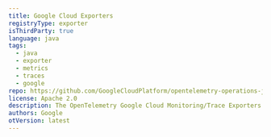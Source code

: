 ```yaml
---
title: Google Cloud Exporters
registryType: exporter
isThirdParty: true
language: java
tags:
  - java
  - exporter
  - metrics
  - traces
  - google
repo: https://github.com/GoogleCloudPlatform/opentelemetry-operations-java/tree/main/exporters/trace
license: Apache 2.0
description: The OpenTelemetry Google Cloud Monitoring/Trace Exporters for Java.
authors: Google
otVersion: latest
---
```

